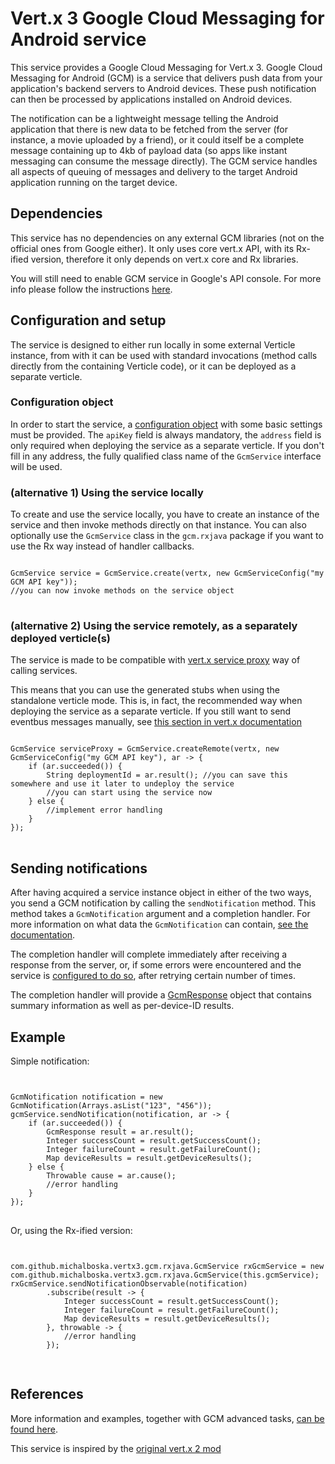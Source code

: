 # Vert.x 3 Google Cloud Messaging for Android service #

This service provides a Google Cloud Messaging for Vert.x 3. 
Google Cloud Messaging for Android (GCM) is a service that delivers push data from your application's backend servers to Android devices. These push notification can then be processed by applications installed on Android devices. 

The notification can be a lightweight message telling the Android application that there is new data to be fetched from the server (for instance, a movie uploaded by a friend),
or it could itself be a complete message containing up to 4kb of payload data (so apps like instant messaging can consume the message directly). 
The GCM service handles all aspects of queuing of messages and delivery to the target Android application running on the target device.

## Dependencies ##

This service has no dependencies on any external GCM libraries (not on the official ones from Google either). It only uses core vert.x API, with its Rx-ified version, therefore it only depends on vert.x core and Rx libraries.

You will still need to enable GCM service in Google's API console. For more info please follow the instructions [here](http://developer.android.com/guide/google/gcm/index.html).

## Configuration and setup ##

The service is designed to either run locally in some external Verticle instance, from with it can be used with standard invocations (method calls directly from the containing Verticle code),
or it can be deployed as a separate verticle.

### Configuration object ###
 
In order to start the service, a [configuration object](src/main/asciidoc/dataobjects.adoc#gcmserviceconfig) with some basic settings must be provided. 
The <code>apiKey</code> field is always mandatory, the <code>address</code> field is only required when deploying the service as a separate verticle. 
If you don't fill in any address, the fully qualified class name of the <code>GcmService</code> interface will be used.

### (alternative 1) Using the service locally ###

To create and use the service locally, you have to create an instance of the service and then invoke methods directly on that instance. 
You can also optionally use the <code>GcmService</code> class in the <code>gcm.rxjava</code> package if you want to use the Rx way instead of handler callbacks.

<pre>
<code>
GcmService service = GcmService.create(vertx, new GcmServiceConfig("my GCM API key"));
//you can now invoke methods on the service object
</code>
</pre>

### (alternative 2) Using the service remotely, as a separately deployed verticle(s) ###

The service is made to be compatible with [vert.x service proxy](http://vertx.io/docs/vertx-service-proxy/java/) way of calling services. 

This means that you can use the generated stubs when using the standalone verticle mode. This is, in fact, the recommended way when deploying the service as a separate verticle.
If you still want to send eventbus messages manually, see [this section in vert.x documentation](http://vertx.io/docs/vertx-service-proxy/java/#_convention_for_invoking_services_over_the_event_bus_without_proxies)

<pre>
<code>
GcmService serviceProxy = GcmService.createRemote(vertx, new GcmServiceConfig("my GCM API key"), ar -> {
    if (ar.succeeded()) {
        String deploymentId = ar.result(); //you can save this somewhere and use it later to undeploy the service
        //you can start using the service now
    } else {
        //implement error handling
    }
});
</code>
</pre>

## Sending notifications ##

After having acquired a service instance object in either of the two ways, you send a GCM notification by calling the <code>sendNotification</code> method.
This method takes a <code>GcmNotification</code> argument and a completion handler. For more information on what data the <code>GcmNotification</code> can contain, [see the documentation](src/main/asciidoc/dataobjects.adoc#gcmnotification).

The completion handler will complete immediately after receiving a response from the server, or, if some errors were encountered and the service is [configured to do so](src/main/asciidoc/dataobjects.adoc#gcmserviceconfig), after retrying certain number of times.

The completion handler will provide a [GcmResponse](src/main/asciidoc/dataobjects.adoc#gcmresponse) object that contains summary information as well as per-device-ID results.


## Example ##

Simple notification:
<pre>
<code>

GcmNotification notification = new GcmNotification(Arrays.asList("123", "456"));
gcmService.sendNotification(notification, ar -> {
    if (ar.succeeded()) {
        GcmResponse result = ar.result();
        Integer successCount = result.getSuccessCount();
        Integer failureCount = result.getFailureCount();
        Map<String, SingleMessageResult> deviceResults = result.getDeviceResults();
    } else {
        Throwable cause = ar.cause();
        //error handling
    }
});
</code>
</pre>

Or, using the Rx-ified version:
<pre>
<code>

com.github.michalboska.vertx3.gcm.rxjava.GcmService rxGcmService = new com.github.michalboska.vertx3.gcm.rxjava.GcmService(this.gcmService);
rxGcmService.sendNotificationObservable(notification)
        .subscribe(result -> {
            Integer successCount = result.getSuccessCount();
            Integer failureCount = result.getFailureCount();
            Map<String, SingleMessageResult> deviceResults = result.getDeviceResults();                    
        }, throwable -> {
            //error handling              
        });

</code>
</pre>

## References ##

More information and examples, together with GCM advanced tasks, [can be found here](http://developer.android.com/guide/google/gcm/gcm.html).

This service is inspired by the [original vert.x 2 mod](https://github.com/ashertarno/vertx-gcm)